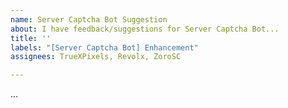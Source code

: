 ```yaml
---
name: Server Captcha Bot Suggestion
about: I have feedback/suggestions for Server Captcha Bot...
title: ''
labels: "[Server Captcha Bot] Enhancement"
assignees: TrueXPixels, Revolx, ZoroSC

---
```


...
